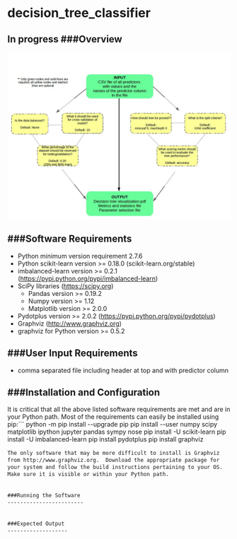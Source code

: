 # decision_tree_classifier
In progress
###Overview
-----------
![Alt text](https://github.com/tbrunetti/decision_tree_classifier/blob/master/pipeline_overview.jpg)

###Software Requirements
-------------------------
* Python minimum version requirement 2.7.6
* Python scikit-learn version >=  0.18.0 (scikit-learn.org/stable)
* imbalanced-learn version >= 0.2.1 (https://pypi.python.org/pypi/imbalanced-learn)
* SciPy libraries (https://scipy.org)
  * Pandas version >= 0.19.2
  * Numpy version >= 1.12
  * Matplotlib version >= 2.0.0
* Pydotplus version >= 2.0.2 (https://pypi.python.org/pypi/pydotplus)
* Graphviz (http://www.graphviz.org)
* graphviz for Python version >= 0.5.2

###User Input Requirements
---------------------------
* comma separated file including header at top and with predictor column

###Installation and Configuration
----------------------------------
It is critical that all the above listed software requirements are met and are in your Python path.  Most of the requirements can easily be installed using pip:```
python -m pip install --upgrade pip
pip install --user numpy scipy matplotlib ipython jupyter pandas sympy nose
pip install -U scikit-learn
pip install -U imbalanced-learn
pip install pydotplus
pip install graphviz
```
The only software that may be more difficult to install is Graphviz from http://www.graphviz.org.  Download the appropriate package for your system and follow the build instructions pertaining to your OS.  Make sure it is visible or within your Python path.
 

###Running the Software
------------------------


###Expected Output
-------------------
